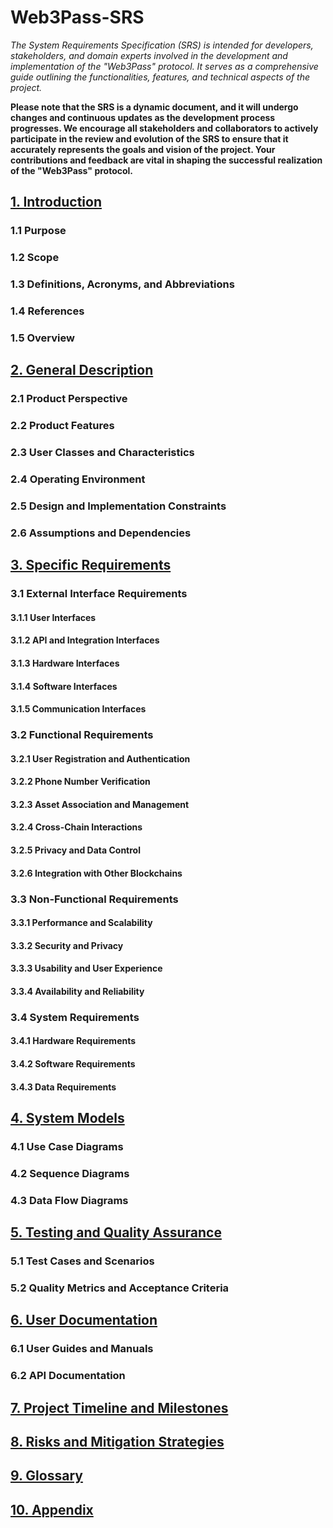 # Web3Pass-SRS

*The System Requirements Specification (SRS) is intended for developers, stakeholders, and domain experts involved in the development and implementation of the "Web3Pass" protocol. It serves as a comprehensive guide outlining the functionalities, features, and technical aspects of the project.*

**Please note that the SRS is a dynamic document, and it will undergo changes and continuous updates as the development process progresses. We encourage all stakeholders and collaborators to actively participate in the review and evolution of the SRS to ensure that it accurately represents the goals and vision of the project. Your contributions and feedback are vital in shaping the successful realization of the "Web3Pass" protocol.**



##
## [1. Introduction](Web3Pass-SRS/introduction.md)
### 1.1 Purpose
### 1.2 Scope
### 1.3 Definitions, Acronyms, and Abbreviations
### 1.4 References
### 1.5 Overview

##
## [2. General Description](Web3Pass-SRS/description.md)
### 2.1 Product Perspective
### 2.2 Product Features
### 2.3 User Classes and Characteristics
### 2.4 Operating Environment
### 2.5 Design and Implementation Constraints
### 2.6 Assumptions and Dependencies

##
## [3. Specific Requirements](Web3Pass-SRS/requirements.md)
### 3.1 External Interface Requirements
#### 3.1.1 User Interfaces
#### 3.1.2 API and Integration Interfaces
#### 3.1.3 Hardware Interfaces
#### 3.1.4 Software Interfaces
#### 3.1.5 Communication Interfaces

### 3.2 Functional Requirements
#### 3.2.1 User Registration and Authentication
#### 3.2.2 Phone Number Verification
#### 3.2.3 Asset Association and Management
#### 3.2.4 Cross-Chain Interactions
#### 3.2.5 Privacy and Data Control
#### 3.2.6 Integration with Other Blockchains

### 3.3 Non-Functional Requirements
#### 3.3.1 Performance and Scalability
#### 3.3.2 Security and Privacy
#### 3.3.3 Usability and User Experience
#### 3.3.4 Availability and Reliability

### 3.4 System Requirements
#### 3.4.1 Hardware Requirements
#### 3.4.2 Software Requirements
#### 3.4.3 Data Requirements

##
## [4. System Models](Web3Pass-SRS/system_models.md)
### 4.1 Use Case Diagrams
### 4.2 Sequence Diagrams
### 4.3 Data Flow Diagrams

##
## [5. Testing and Quality Assurance](Web3Pass-SRS/test_quality_and_assurance.md)
### 5.1 Test Cases and Scenarios
### 5.2 Quality Metrics and Acceptance Criteria

##
## [6. User Documentation](Web3Pass-SRS/user_documentation.md)
### 6.1 User Guides and Manuals
### 6.2 API Documentation

##
## [7. Project Timeline and Milestones](Web3Pass-SRS/project_timeline.md)

##
## [8. Risks and Mitigation Strategies](Web3Pass-SRS/risks_and_mitigation_strategies.md)

##
## [9. Glossary](Web3Pass-SRS/glossary.md)

##
## [10. Appendix](Web3Pass-SRS/appendix.md)


